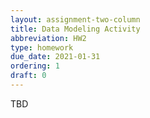 ```yaml
---
layout: assignment-two-column
title: Data Modeling Activity
abbreviation: HW2
type: homework
due_date: 2021-01-31
ordering: 1 
draft: 0
---
```


TBD